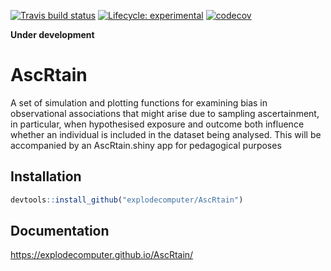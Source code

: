 <!-- badges: start -->

  [![Travis build status](https://travis-ci.org/explodecomputer/AscRtain.svg?branch=master)](https://travis-ci.org/explodecomputer/AscRtain)
  [![Lifecycle: experimental](https://img.shields.io/badge/lifecycle-experimental-orange.svg)](https://www.tidyverse.org/lifecycle/#experimental)
  [![codecov](https://codecov.io/github/explodecomputer/AscRtain/branch/master/graphs/badge.svg)](https://codecov.io/github/explodecomputer/AscRtain)
  <!-- badges: end -->

**Under development**

# AscRtain

A set of simulation and plotting functions for examining bias in observational associations that might arise due to sampling ascertainment, in particular, when hypothesised exposure and outcome both influence whether an individual is included in the dataset being analysed.
This will be accompanied by an AscRtain.shiny app for pedagogical purposes


## Installation

```r
devtools::install_github("explodecomputer/AscRtain")
```

## Documentation

https://explodecomputer.github.io/AscRtain/
